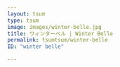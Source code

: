 ```yaml
---
layout: tsum
type: tsum
image: images/winter-belle.jpg
title: ウィンターベル | Winter Belle
permalink: tsumtsum/winter-belle
ID: "winter belle"

---
```

